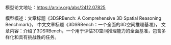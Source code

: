 模型论文地址：https://arxiv.org/abs/2412.07825

模型概述：文章标题《3DSRBench: A Comprehensive 3D Spatial Reasoning Benchmark》，
中文文章标题《3DSRBench：一个全面的3D空间推理基准》，
文章内容：介绍了3DSRBench，一个用于评估3D空间推理能力的全面基准，包含多样化和具有挑战性的任务。
